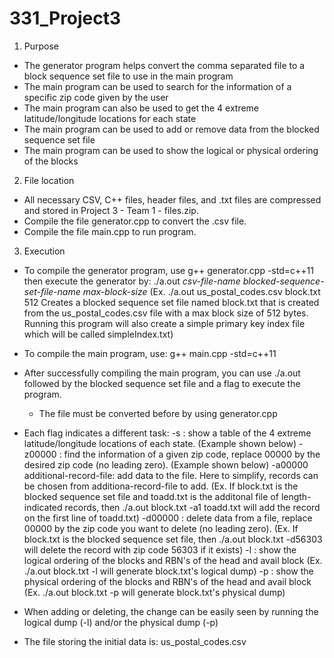 # 331_Project3

1. Purpose
- The generator program helps convert the comma separated file to a block sequence set file to use in the main program
- The main program can be used to search for the information of a specific zip code given by the user
- The main program can also be used to get the 4 extreme latitude/longitude locations for each state
- The main program can be used to add or remove data from the blocked sequence set file
- The main program can be used to show the logical or physical ordering of the blocks

2. File location
- All necessary CSV, C++ files, header files, and .txt files are compressed and stored in Project 3 - Team 1 - files.zip.
- Compile the file generator.cpp to convert the .csv file.
- Compile the file main.cpp to run program.

3. Execution
- To compile the generator program, use g++ generator.cpp -std=c++11
	then execute the generator by: ./a.out *csv-file-name* *blocked-sequence-set-file-name* *max-block-size*
    (Ex. ./a.out us_postal_codes.csv block.txt 512      Creates a blocked sequence set file named block.txt that is created from the us_postal_codes.csv file with a max block size of 512 bytes. Running this program will also create a simple primary key index file which will be called simpleIndex.txt)
- To compile the main program, use: g++ main.cpp -std=c++11
- After successfully compiling the main program, you can use ./a.out followed by the blocked sequence set file and a flag to execute the program.
	* The file must be converted before by using generator.cpp
- Each flag indicates a different task:
	-s	: show a table of the 4 extreme latitude/longitude locations of each state.
        (Example shown below)
	-z00000	: find the information of a given zip code, replace 00000 by the desired zip code (no leading zero).
        (Example shown below)
	-a00000	additional-record-file: add data to the file. Here to simplify, records can be chosen from additiona-record-file
        to add. (Ex. If block.txt is the blocked sequence set file and toadd.txt is the additonal file of length-indicated records, then ./a.out block.txt -a1 toadd.txt    will add the record on the first line of toadd.txt)
	-d00000 : delete data from a file, replace 00000 by the zip code you want to delete (no leading zero). (Ex. If block.txt is the blocked sequence set file, then ./a.out block.txt -d56303    will delete the record with zip code 56303 if it exists)
    -l  : show the logical ordering of the blocks and RBN's of the head and avail block
        (Ex. ./a.out block.txt -l   will generate block.txt's logical dump)
    -p  : show the physical ordering of the blocks and RBN's of the head and avail block
        (Ex. ./a.out block.txt -p   will generate block.txt's physical dump)
    
- When adding or deleting, the change can be easily seen by running the logical dump (-l) and/or the physical dump (-p)

- The file storing the initial data is: us_postal_codes.csv
